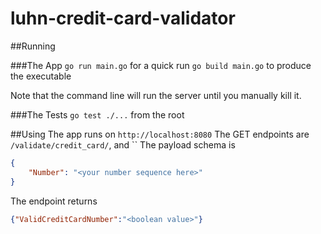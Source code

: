 # luhn-credit-card-validator

##Running

###The App
`go run main.go` for a quick run
`go build main.go` to produce the executable

Note that the command line will run the server until you manually kill it.

###The Tests
`go test ./...` from the root

##Using
The app runs on `http://localhost:8080`
The GET endpoints are  `/validate/credit_card/`, and ``
The payload schema is 
```json
{
    "Number": "<your number sequence here>"
}
```
The endpoint returns
```json
{"ValidCreditCardNumber":"<boolean value>"}
```